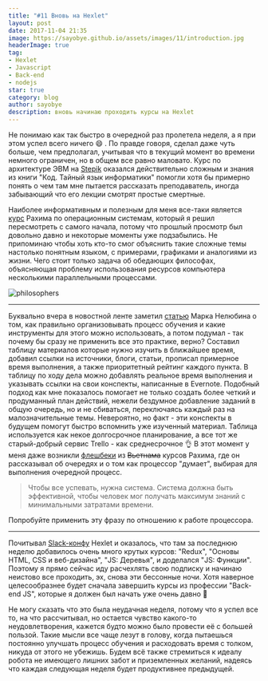 ```yaml
---
title: "#11 Вновь на Hexlet"
layout: post
date: 2017-11-04 21:35
image: https://sayobye.github.io/assets/images/11/introduction.jpg
headerImage: true
tag:
- Hexlet
- Javascript
- Back-end
- nodejs
star: true
category: blog
author: sayobye
description: вновь начинаю проходить курсы на Hexlet 
---
```


Не понимаю как так быстро в очередной раз пролетела неделя, а я при этом успел всего ничего :smile: . По правде говоря, сделал даже чуть больше, чем предполагал, учитывая что в текущий момент во времени немного ограничен, но в общем все равно маловато. Курс по архитектуре ЭВМ на [Stepik](https://stepik.org/course/253/) оказался действительно сложным и знания из книги "Код. Тайный язык информатики" помогли хотя бы примерно понять о чем там мне пытается рассказать преподаватель, иногда забывающий что его лекции смотрят простые смертные.  

Наиболее информативным и полезным для меня все-таки является [курс](https://www.youtube.com/watch?v=NTUJlWEne_k&list=PLo6puixMwuSPrKOCsJhrtr-m79mFthit9) Рахима по операционным системам, который я решил пересмотреть с самого начала, потому что прошлый просмотр был довольно давно и некоторые моменты уже подзабылись. Не припоминаю чтобы хоть кто-то смог объяснить такие сложные темы настолько понятным языком, с примерами, графиками и аналогиями из жизни. Чего стоит только задача об обедающих философах, объясняющая проблему использования ресурсов компьютера несколькими параллельными процессами. 

![philosophers](https://sayobye.github.io/assets/images/11/philosophers.jpg)
* * * 
Буквально вчера в новостной ленте заметил [статью](http://marknelyubin.ru/educationsystem/) Марка Нелюбина о том, как правильно организовывать процесс обучения и какие инструменты для этого можно использовать, а потом подумал - так почему бы сразу не применить все это практике, верно? Составил таблицу материалов которые нужно изучить в ближайшее время, добавил ссылки на источники, блоги, статьи, прописал примерное время выполнения, а также приоритетный рейтинг каждого пункта. В таблицу по ходу дела можно добавлять реальное время выполнения и указывать ссылки на свои конспекты, написанные в Evernote. Подобный подход как мне показалось помогает не только создать более четкий и продуманный план действий, нежели бездумное добавление заданий в общую очередь, но и не сбиваться, переключаясь каждый раз на малозначительные темы. Невероятно, но факт - эти конспекты в будущем помогут быстро вспомнить уже изученный материал. Таблица используется как некое долгосрочное планирование, а все тот же старый-добрый сервис Trello - как среднесрочное :ok_hand: В этот момент у меня даже возникли [флешбеки](https://sayobye.github.io/assets/images/11/flashback.jpg) из ~~Вьетнама~~ курсов Рахима, где он рассказывал об очередях и о том как процессор "думает", выбирая для выполнения очередной процесс. 
> Чтобы все успевать, нужна система. Система должна быть эффективной, чтобы человек мог получать максимум знаний с минимальными затратами времени.

Попробуйте применить эту фразу по отношению к работе процессора. 
* * *
Почитывал [Slack-конфу](https://hexlet-ru.slack.com) Hexlet и оказалось, что там за последнюю неделю добавилось очень много крутых курсов: "Redux", "Основы HTML, CSS и веб-дизайна", "JS: Деревья", и доделался "JS: Функции". Поэтому я прямо сейчас иду расчехлять свою подписку и начинаю неистово все проходить, эх, снова эти бессонные ночи. Хотя наверное целесообразнее будет сначала завершить курсы из профессии "Back-end JS", которые я должен был начать уже очень давно :see_no_evil: 

Не могу сказать что это была неудачная неделя, потому что я успел все то, на что рассчитывал, но остается чувство какого-то неудовлетворения, кажется будто можно было провести её с большей пользой. Такие мысли все чаще лезут в голову, когда пытаешься постоянно улучшать процесс обучения и расходовать время с толком, никуда от этого не убежишь. Будем всё также стремиться к идеалу робота не имеющего лишних забот и приземленных желаний, надеясь что каждая следующая неделя будет продуктивнее предыдущей.  